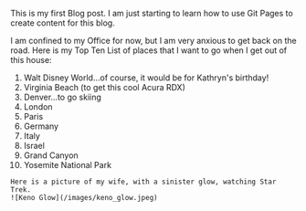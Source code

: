 This is my first Blog post. I am just starting to learn how to use Git Pages to create content for this blog.

I am confined to my Office for now, but I am very anxious to get back on the road. Here is my Top Ten List of places that I want to go when I get out of this house:

1. Walt Disney World...of course, it would be for Kathryn's birthday! 
2. Virginia Beach (to get this cool Acura RDX)
3. Denver...to go skiing
4. London
5. Paris 
6. Germany
7. Italy
8. Israel
9. Grand Canyon
10. Yosemite National Park



```
Here is a picture of my wife, with a sinister glow, watching Star Trek.
![Keno Glow](/images/keno_glow.jpeg)
